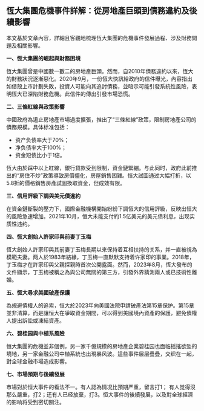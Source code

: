 ## 恆大集團危機事件詳解：從房地產巨頭到債務違約及後續影響

本文基於文章內容，詳細且客觀地梳理恆大集團的危機事件發展過程、涉及財務問題及相關影響。

**一、恆大集團的崛起與財務困境**

恆大集團曾是中國數一數二的房地產巨頭。然而，自2010年債務違約以來，恆大的財務狀況逐漸惡化。2020年9月，一份恆大快訊給政府的信件曝光，內容指出如借殼上市計劃失敗，投資人可能向其追討債務，並暗示可能引發系統性風險，表明恆大已深陷財務危機。此信件的傳出引發市場恐慌。

**二、三條紅線與政策影響**

中國政府為遏止房地產市場過度擴張，推出了“三條紅線”政策，限制房地產公司的債務規模。具体标准包括：

*   资产负债率大于70%；
*   净负债率大于100%；
*   资金短债比小于1倍。

恆大由於踩中以上紅線，銀行貸款受到限制，資金鏈緊繃。与此同时，政府此前推出的“房住不炒”政策導致房價僵化，房屋銷售困難。恒大試圖通过大幅打折，以5.8折的價格銷售房產試圖換取資金，但成效有限。

**三、信用評級下調與美元債違約**

在資金鏈斷裂的壓力下，國際金融機構開始紛紛下調恆大的信用評級，反映出恒大的風險急速增加。2021年10月，恒大未能支付約1.5亿美元的美元债利息，出现实质性违约。

**四、恆大創始人許家印與前妻丁玉梅**

恆大創始人許家印與其前妻丁玉梅長期以來保持着互相扶持的关系，并一直被視為模範夫妻。两人於1983年結緣，丁玉梅一直默默支持着许家印的事業。2018年，丁玉梅才在許家印與父親探親時首次公開露面。然而，2023年8月，恆大發布的文件顯示，丁玉梅被稱之為與公司無關的第三方，引發外界猜測兩人或已技術性離婚。

**五、恆大尋求美國破產保護**

為規避債權人的追索，恒大於2023年向美國法院申請破產法第15章保护。第15章並非清算，而是讓恒大在爭取資金期間，可以得到美國境內資產的保護，避免債權人提出訴訟或凍結資產。

**六、碧桂园與中植系風險**

恒大集團的危機並非個例，另一家千億規模的房地產企業碧桂园也面临摇搖欲坠的境地，另一家金融公司中植系統也出現暴风波。這些事件层层疊疊，交织在一起，對全球金融市場造成影響。

**七、市場預期与後續發展**

市場對於恒大事件的看法不一。有人認為情况比預期严重，留言打1； 有人觉得沒那么嚴重，打2；还有人已经放棄，打3。恒大事件的後續發展，以及對全球經濟的影响将受到密切關注。